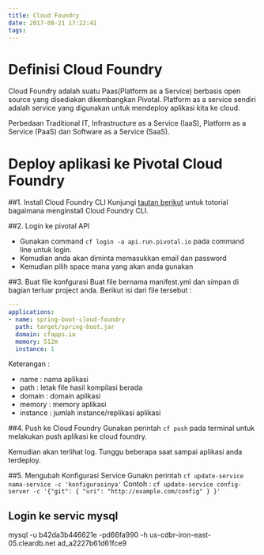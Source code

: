 ```yaml
---
title: Cloud Foundry
date: 2017-08-21 17:22:41
tags:
---
```


# Definisi Cloud Foundry

Cloud Foundry adalah suatu Paas(Platform as a Service) berbasis open source yang disediakan dikembangkan Pivotal. Platform as a service sendiri adalah service yang digunakan untuk mendeploy aplikasi kita ke cloud. 

Perbedaan Traditional IT, Infrastructure as a Service (IaaS), Platform as a Service (PaaS) dan Software as a Service (SaaS).

# Deploy aplikasi ke Pivotal Cloud Foundry
##1. Install Cloud Foundry CLI
Kunjungi [tautan berikut](https://docs.cloudfoundry.org/cf-cli/install-go-cli.html) untuk totorial bagaimana menginstall Cloud Foundry CLI.

##2. Login ke pivotal API
- Gunakan command `cf login -a api.run.pivotal.io` pada command line untuk login.
- Kemudian anda akan diminta memasukkan email dan password
- Kemudian pilih space mana yang akan anda gunakan

##3. Buat file konfgurasi
Buat file bernama manifest.yml dan simpan di bagian terluar project anda. Berikut isi dari file tersebut :
```yml
---
applications:
- name: spring-boot-cloud-foundry
  path: target/spring-boot.jar
  domain: cfapps.io
  memory: 512m
  instance: 1
```
Keterangan :
- name : nama aplikasi
- path : letak file hasil kompilasi berada
- domain : domain aplikasi
- memory : memory aplikasi
- instance : jumlah instance/replikasi aplikasi

##4. Push ke Cloud Foundry
Gunakan perintah `cf push` pada terminal untuk melakukan push aplikasi ke cloud foundry.

Kemudian akan terlihat log. Tunggu beberapa saat sampai aplikasi anda terdeploy.

##5. Mengubah Konfigurasi Service
Gunakn perintah `cf update-service nama-service -c 'konfigurasinya'`
Contoh : 
`cf update-service config-server -c '{"git": { "uri": "http://example.com/config" } }'`


## Login ke servic mysql
mysql -u b42da3b446621e -pd66fa990 -h us-cdbr-iron-east-05.cleardb.net ad_a2227b61d61fce9
